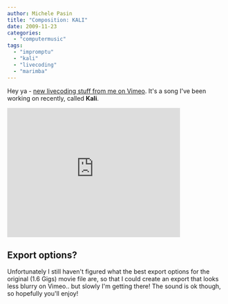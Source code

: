```yaml
---
author: Michele Pasin
title: "Composition: KALI"
date: 2009-11-23
categories: 
  - "computermusic"
tags: 
  - "impromptu"
  - "kali"
  - "livecoding"
  - "marimba"
---
```


Hey ya - [new livecoding stuff from me on Vimeo](http://www.vimeo.com/7762642). It's a song I've been working on recently, called **Kali**. 

<iframe src="http://player.vimeo.com/video/7885406?autoplay=1" width="400" height="300" frameborder="0"></iframe>

## Export options?

Unfortunately I still haven't figured what the best export options for the original (1.6 Gigs) movie file are, so that I could create an export that looks less blurry on Vimeo.. but slowly I'm getting there! The sound is ok though, so hopefully you'll enjoy!





